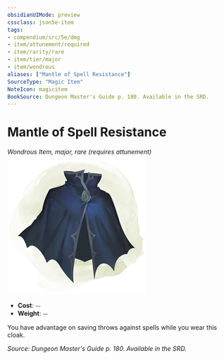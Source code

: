 ```yaml
---
obsidianUIMode: preview
cssclass: json5e-item
tags:
- compendium/src/5e/dmg
- item/attunement/required
- item/rarity/rare
- item/tier/major
- item/wondrous
aliases: ["Mantle of Spell Resistance"]
SourceType: "Magic Item"
NoteIcon: magicitem
BookSource: Dungeon Master's Guide p. 180. Available in the SRD.
---
```

# Mantle of Spell Resistance
*Wondrous Item, major, rare (requires attunement)*  
![](/3-Mechanics/CLI/items/img/mantle-of-spell-resistance.webp#right)  

- **Cost**: ⏤
- **Weight**: ⏤

You have advantage on saving throws against spells while you wear this cloak.

*Source: Dungeon Master's Guide p. 180. Available in the SRD.*